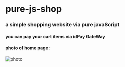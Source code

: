 # pure-js-shop
### a simple shopping website via pure javaScript
#### you can pay your cart items via idPay GateWay

#### photo of home page :
![photo](https://camo.githubusercontent.com/ece0ac8b889235674f534b523302211a67eae41ddebf36fb8c97175369cb0900/68747470733a2f2f64726976652e676f6f676c652e636f6d2f752f302f75633f69643d31325771643231516f6c32706944365a52345370626f30305a354f2d7954635568)
